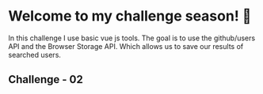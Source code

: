 # Welcome to my challenge season! 👋

In this challenge I use basic vue js tools. The goal is to use the github/users API and the Browser Storage API. Which allows us to save our results of searched users.

## Challenge - 02